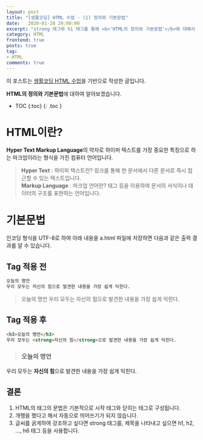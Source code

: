 ```yaml
---
layout: post
title: "[생활코딩] HTML 수업 - (1) 정의와 기본문법"
date:   2020-01-28 20:00:00
excerpt: "strong 태그와 h1 태그를 통해 <b>'HTML의 정의와 기본문법'</b>에 대해서 알아보겠습니다."
category: HTML
frontend: true
posts: true
tag:
- HTML
comments: true
---
```

<div class="center">
    이 포스트는 <a href="https://opentutorials.org/course/2039/10930" target="_blank">생활코딩 HTML 수업</a>을 기반으로 작성한 글입니다.
</div>

**HTML의 정의와 기본문법**에 대하여 알아보겠습니다.  

* TOC
{:toc}
{: .toc }


# HTML이란?
**Hyper Text Markup Language**의 약자로 하이퍼 텍스트를 가장 중요한 특징으로 하는 마크업이라는 형식을 가진 컴퓨터 언어입니다.  
> **Hyper Text** : 하이퍼 텍스트란? 링크를 통해 한 문서에서 다른 문서로 즉시 접근할 수 있는 텍스트입니다.  
**Markup Language** : 마크업 언어란? 태그 등을 이용하여 문서의 서식이나 데이터의 구조를 표현하는 언어입니다.
  
# 기본문법
인코딩 형식을 UTF-8로 하여 아래 내용을 a.html 파일에 저장하면 다음과 같은 출력 결과를 알 수 있습니다.
## Tag 적용 전
~~~ html
오늘의 명언
우리 모두는 자신의 힘으로 발견한 내용을 가장 쉽게 익힌다.
~~~
> 오늘의 명언
우리 모두는 자신의 힘으로 발견한 내용을 가장 쉽게 익힌다.

## Tag 적용 후
~~~ html
<h3>오늘의 명언</h3>
우리 모두는 <strong>자신의 힘</strong>으로 발견한 내용을 가장 쉽게 익힌다.
~~~
> <h3>오늘의 명언</h3>
우리 모두는 <strong>자신의 힘</strong>으로 발견한 내용을 가장 쉽게 익힌다.

## 결론
1. HTML의 태그의 문법은 기본적으로 시작 태그와 닫히는 태그로 구성됩니다.
2. 개행을 했다고 해서 자동으로 띄어쓰기가 되지 않습니다.
3. 글씨를 굵게하여 강조하고 싶다면 strong 태그를, 제목을 나타내고 싶으면 h1, h2, ..., h6 태그 등을 사용합니다.